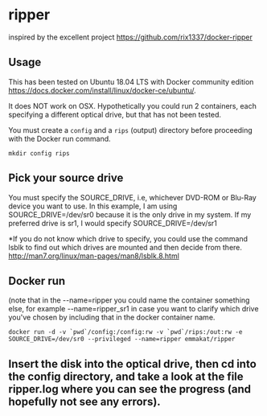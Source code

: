 
# ripper
inspired by the excellent project https://github.com/rix1337/docker-ripper

## Usage
This has been tested on Ubuntu 18.04 LTS with Docker community edition https://docs.docker.com/install/linux/docker-ce/ubuntu/. 

It does NOT work on OSX.
Hypothetically you could run 2 containers, each specifying a different optical drive, but that has not been tested.

You must create a `config` and a `rips` (output) directory before proceeding with the Docker run command.
```
mkdir config rips
```

## Pick your source drive
You must specify the SOURCE_DRIVE, i.e, whichever DVD-ROM or Blu-Ray device you want to use. In this example, I am using SOURCE_DRIVE=/dev/sr0 because it is the only drive in my system. If my preferred drive is sr1, I would specify SOURCE_DRIVE=/dev/sr1 

*If you do not know which drive to specify, you could use the command lsblk to find out which drives are mounted and then decide from there. http://man7.org/linux/man-pages/man8/lsblk.8.html

## Docker run
(note that in the --name=ripper   you could name the container something else, for example --name=ripper_sr1 in case you want to clarify which drive you've chosen by including that in the docker container name. 
```
docker run -d -v `pwd`/config:/config:rw -v `pwd`/rips:/out:rw -e SOURCE_DRIVE=/dev/sr0 --privileged --name=ripper emmakat/ripper
```

## Insert the disk into the optical drive, then cd into the config directory, and take a look at the file ripper.log where you can see the progress (and hopefully not see any errors).

